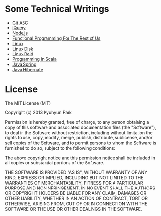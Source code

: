 # Some Technical Writings

* [Git ABC](categories/git-abc)
* [jQuery](categories/jquery)
* [Node.js](categories/node)
* [Functional Programming For The Rest of Us](categories/fp-for-r-us)
* [Linux](categories/linux)
* [Linux Disk](categories/linux-disk)
* [Linux Raid](categories/linux-raid)
* [Programming in Scala](categories/pi-scala)
* [Java Spring](categories/java/spring)
* [Java Hibernate](categories/java/hibernate)


# License

The MIT License (MIT)

Copyright (c) 2013 Kyuhyun Park

Permission is hereby granted, free of charge, to any person obtaining a copy of this software and associated documentation files (the "Software"), to deal in the Software without restriction, including without limitation the rights to use, copy, modify, merge, publish, distribute, sublicense, and/or sell copies of the Software, and to permit persons to whom the Software is furnished to do so, subject to the following conditions:

The above copyright notice and this permission notice shall be included in all copies or substantial portions of the Software.

THE SOFTWARE IS PROVIDED "AS IS", WITHOUT WARRANTY OF ANY KIND, EXPRESS OR IMPLIED, INCLUDING BUT NOT LIMITED TO THE WARRANTIES OF MERCHANTABILITY, FITNESS FOR A PARTICULAR PURPOSE AND NONINFRINGEMENT. IN NO EVENT SHALL THE AUTHORS OR COPYRIGHT HOLDERS BE LIABLE FOR ANY CLAIM, DAMAGES OR OTHER LIABILITY, WHETHER IN AN ACTION OF CONTRACT, TORT OR OTHERWISE, ARISING FROM, OUT OF OR IN CONNECTION WITH THE SOFTWARE OR THE USE OR OTHER DEALINGS IN THE SOFTWARE.
